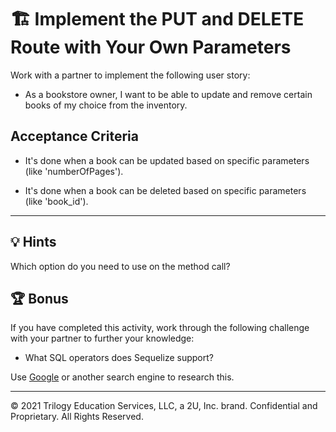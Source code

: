 # 🏗️ Implement the PUT and DELETE Route with Your Own Parameters

Work with a partner to implement the following user story:

* As a bookstore owner, I want to be able to update and remove certain books of my choice from the inventory.

## Acceptance Criteria

* It's done when a book can be updated based on specific parameters (like 'numberOfPages').

* It's done when a book can be deleted based on specific parameters (like 'book_id').

---

## 💡 Hints

Which option do you need to use on the method call?

## 🏆 Bonus

If you have completed this activity, work through the following challenge with your partner to further your knowledge:

* What SQL operators does Sequelize support?

Use [Google](https://www.google.com) or another search engine to research this.

---
© 2021 Trilogy Education Services, LLC, a 2U, Inc. brand. Confidential and Proprietary. All Rights Reserved.
